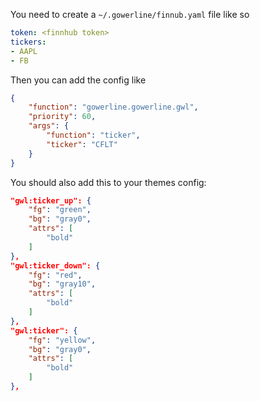 You need to create a `~/.gowerline/finnub.yaml` file like so

```yaml
token: <finnhub token>
tickers:
- AAPL
- FB
```

Then you can add the config like
```json
{
    "function": "gowerline.gowerline.gwl",
    "priority": 60,
    "args": {
        "function": "ticker",
        "ticker": "CFLT"
    }
}
```

You should also add this to your themes config:
```json
"gwl:ticker_up": {
    "fg": "green",
    "bg": "gray0",
    "attrs": [
        "bold"
    ]
},
"gwl:ticker_down": {
    "fg": "red",
    "bg": "gray10",
    "attrs": [
        "bold"
    ]
},
"gwl:ticker": {
    "fg": "yellow",
    "bg": "gray0",
    "attrs": [
        "bold"
    ]
},
```